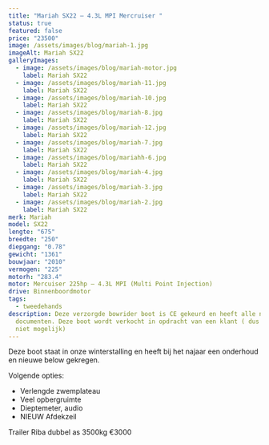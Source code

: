 ```yaml
---
title: "Mariah SX22 – 4.3L MPI Mercruiser "
status: true
featured: false
price: "23500"
image: /assets/images/blog/mariah-1.jpg
imageAlt: Mariah SX22
galleryImages:
  - image: /assets/images/blog/mariah-motor.jpg
    label: Mariah SX22
  - image: /assets/images/blog/mariah-11.jpg
    label: Mariah SX22
  - image: /assets/images/blog/mariah-10.jpg
    label: Mariah SX22
  - image: /assets/images/blog/mariah-8.jpg
    label: Mariah SX22
  - image: /assets/images/blog/mariah-12.jpg
    label: Mariah SX22
  - image: /assets/images/blog/mariah-7.jpg
    label: Mariah SX22
  - image: /assets/images/blog/mariahh-6.jpg
    label: Mariah SX22
  - image: /assets/images/blog/mariah-4.jpg
    label: Mariah SX22
  - image: /assets/images/blog/mariah-3.jpg
    label: Mariah SX22
  - image: /assets/images/blog/mariah-2.jpg
    label: Mariah SX22
merk: Mariah
model: SX22
lengte: "675"
breedte: "250"
diepgang: "0.78"
gewicht: "1361"
bouwjaar: "2010"
vermogen: "225"
motorh: "283.4"
motor: Mercuiser 225hp – 4.3L MPI (Multi Point Injection)
drive: Binnenboordmotor
tags:
  - tweedehands
description: Deze verzorgde bowrider boot is CE gekeurd en heeft alle nodige
  documenten. Deze boot wordt verkocht in opdracht van een klant ( dus overname
  niet mogelijk)
---
```

Deze boot staat in onze winterstalling en heeft bij het najaar een onderhoud en nieuwe below gekregen.

Volgende opties:

* Verlengde zwemplateau
* Veel opbergruimte
* Dieptemeter, audio
* NIEUW Afdekzeil



Trailer Riba dubbel as 3500kg €3000
